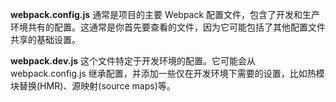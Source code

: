 **webpack.config.js**
通常是项目的主要 Webpack 配置文件，包含了开发和生产环境共有的配置。这通常是你首先要查看的文件，因为它可能包括了其他配置文件共享的基础设置。

**webpack.dev.js**
这个文件特定于开发环境的配置。它可能会从 webpack.config.js 继承配置，并添加一些仅在开发环境下需要的设置，比如热模块替换(HMR)、源映射(source maps)等。
